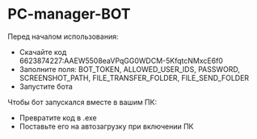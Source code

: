 # PC-manager-BOT
<div>
  Перед началом использования:
  <ul>
    <li>Скачайте код</li>6623874227:AAEW5508eaVPqGG0WDCM-5KfqtcNMxcE6f0
    <li>Заполните поля: BOT_TOKEN, ALLOWED_USER_IDS, PASSWORD, SCREENSHOT_PATH, FILE_TRANSFER_FOLDER, FILE_SEND_FOLDER</li>
    <li>Запустите бота</li>
  </ul>
</div>
Чтобы бот запускался вместе в вашим ПК:
 <ul>
    <li>Превратите код в .exe</li>
    <li>Поставьте его на автозагрузку при включении ПК</li>
  </ul>
</div>
